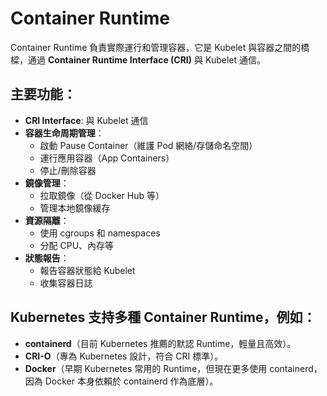# Container Runtime

Container Runtime 負責實際運行和管理容器，它是 Kubelet 與容器之間的橋樑，通過 **Container Runtime Interface (CRI)** 與 Kubelet 通信。

## 主要功能：

- **CRI Interface**: 與 Kubelet 通信
- **容器生命周期管理**：
  - 啟動 Pause Container（維護 Pod 網絡/存儲命名空間）
  - 運行應用容器（App Containers）
  - 停止/刪除容器
- **鏡像管理**：
  - 拉取鏡像（從 Docker Hub 等）
  - 管理本地鏡像緩存
- **資源隔離**：
  - 使用 cgroups 和 namespaces
  - 分配 CPU、內存等
- **狀態報告**：
  - 報告容器狀態給 Kubelet
  - 收集容器日誌

## Kubernetes 支持多種 Container Runtime，例如：
- **containerd**（目前 Kubernetes 推薦的默認 Runtime，輕量且高效）。
- **CRI-O**（專為 Kubernetes 設計，符合 CRI 標準）。
- **Docker**（早期 Kubernetes 常用的 Runtime，但現在更多使用 containerd，因為 Docker 本身依賴於 containerd 作為底層）。
